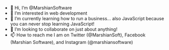 - 👋 Hi, I’m @MarshianSoftware
- 👀 I’m interested in web development
- 🌱 I’m currently learning how to run a business... also JavaScript because you can never stop learning JavaScript!
- 💞️ I’m looking to collaborate on just about anything!
- 📫 How to reach me I am on Twitter (@MarshianSoft), Facebook (Marshian Software), and Instagram (@marshiansoftware)

